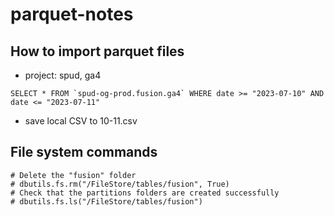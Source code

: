 # parquet-notes

## How to import parquet files
- project: spud, ga4
```
SELECT * FROM `spud-og-prod.fusion.ga4` WHERE date >= "2023-07-10" AND date <= "2023-07-11"
```
- save local CSV to 10-11.csv

## File system commands
```
# Delete the "fusion" folder 
# dbutils.fs.rm("/FileStore/tables/fusion", True)
# Check that the partitions folders are created successfully
# dbutils.fs.ls("/FileStore/tables/fusion")
```
